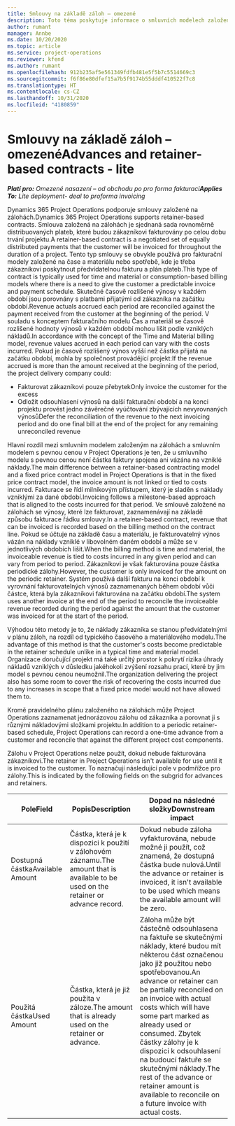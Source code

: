 ```yaml
---
title: Smlouvy na základě záloh – omezené
description: Toto téma poskytuje informace o smluvních modelech založených na zálohách a zálohách v aplikaci Project Operations.
author: rumant
manager: Annbe
ms.date: 10/20/2020
ms.topic: article
ms.service: project-operations
ms.reviewer: kfend
ms.author: rumant
ms.openlocfilehash: 912b235af5e561349fdfb481e5f5b7c5514669c3
ms.sourcegitcommit: f6f86e80dfef15a7b5f9174b55dddf410522f7c8
ms.translationtype: HT
ms.contentlocale: cs-CZ
ms.lasthandoff: 10/31/2020
ms.locfileid: "4180859"
---
```

# <a name="advances-and-retainer-based-contracts---lite"></a><span data-ttu-id="29b0d-103">Smlouvy na základě záloh – omezené</span><span class="sxs-lookup"><span data-stu-id="29b0d-103">Advances and retainer-based contracts - lite</span></span>


<span data-ttu-id="29b0d-104">_**Platí pro:** Omezené nasazení – od obchodu po pro forma fakturaci_</span><span class="sxs-lookup"><span data-stu-id="29b0d-104">_**Applies To:** Lite deployment- deal to proforma invoicing_</span></span>

<span data-ttu-id="29b0d-105">Dynamics 365 Project Operations podporuje smlouvy založené na zálohách.</span><span class="sxs-lookup"><span data-stu-id="29b0d-105">Dynamics 365 Project Operations supports retainer-based contracts.</span></span> <span data-ttu-id="29b0d-106">Smlouva založená na zálohách je sjednaná sada rovnoměrně distribuovaných plateb, které budou zákazníkovi fakturovány po celou dobu trvání projektu.</span><span class="sxs-lookup"><span data-stu-id="29b0d-106">A retainer-based contract is a negotiated set of equally distributed payments that the customer will be invoiced for throughout the duration of a project.</span></span> <span data-ttu-id="29b0d-107">Tento typ smlouvy se obvykle používá pro fakturační modely založené na čase a materiálu nebo spotřebě, kde je třeba zákazníkovi poskytnout předvídatelnou fakturu a plán plateb.</span><span class="sxs-lookup"><span data-stu-id="29b0d-107">This type of contract is typically used for time and material or consumption-based billing models where there is a need to give the customer a predictable invoice and payment schedule.</span></span> <span data-ttu-id="29b0d-108">Skutečné časově rozlišené výnosy v každém období jsou porovnány s platbami přijatými od zákazníka na začátku období.</span><span class="sxs-lookup"><span data-stu-id="29b0d-108">Revenue actuals accrued each period are reconciled against the payment received from the customer at the beginning of the period.</span></span> <span data-ttu-id="29b0d-109">V souladu s konceptem fakturačního modelu Čas a materiál se časově rozlišené hodnoty výnosů v každém období mohou lišit podle vzniklých nákladů.</span><span class="sxs-lookup"><span data-stu-id="29b0d-109">In accordance with the concept of the Time and Material billing model, revenue values accrued in each period can vary with the costs incurred.</span></span> <span data-ttu-id="29b0d-110">Pokud je časově rozlišený výnos vyšší než částka přijatá na začátku období, mohla by společnost provádějící projekt:</span><span class="sxs-lookup"><span data-stu-id="29b0d-110">If the revenue accrued is more than the amount received at the beginning of the period, the project delivery company could:</span></span>

- <span data-ttu-id="29b0d-111">Fakturovat zákazníkovi pouze přebytek</span><span class="sxs-lookup"><span data-stu-id="29b0d-111">Only invoice the customer for the excess</span></span> 
- <span data-ttu-id="29b0d-112">Odložit odsouhlasení výnosů na další fakturační období a na konci projektu provést jedno závěrečné vyúčtování zbývajících nevyrovnaných výnosů</span><span class="sxs-lookup"><span data-stu-id="29b0d-112">Defer the reconciliation of the revenue to the next invoicing period and do one final bill at the end of the project for any remaining unreconciled revenue</span></span>

<span data-ttu-id="29b0d-113">Hlavní rozdíl mezi smluvním modelem založeným na zálohách a smluvním modelem s pevnou cenou v Project Operations je ten, že u smluvního modelu s pevnou cenou není částka faktury spojena ani vázána na vzniklé náklady.</span><span class="sxs-lookup"><span data-stu-id="29b0d-113">The main difference between a retainer-based contracting model and a fixed price contract model in Project Operations is that in the fixed price contract model, the invoice amount is not linked or tied to costs incurred.</span></span> <span data-ttu-id="29b0d-114">Fakturace se řídí milníkovým přístupem, který je sladěn s náklady vzniklými za dané období.</span><span class="sxs-lookup"><span data-stu-id="29b0d-114">Invoicing follows a milestone-based approach that is aligned to the costs incurred for that period.</span></span> <span data-ttu-id="29b0d-115">Ve smlouvě založené na zálohách se výnosy, které lze fakturovat, zaznamenávají na základě způsobu fakturace řádku smlouvy.</span><span class="sxs-lookup"><span data-stu-id="29b0d-115">In a retainer-based contract, revenue that can be invoiced is recorded based on the billing method on the contract line.</span></span> <span data-ttu-id="29b0d-116">Pokud se účtuje na základě času a materiálu, je fakturovatelný výnos vázán na náklady vzniklé v libovolném daném období a může se v jednotlivých obdobích lišit.</span><span class="sxs-lookup"><span data-stu-id="29b0d-116">When the billing method is time and material, the invoiceable revenue is tied to costs incurred in any given period and can vary from period to period.</span></span> <span data-ttu-id="29b0d-117">Zákazníkovi je však fakturována pouze částka periodické zálohy.</span><span class="sxs-lookup"><span data-stu-id="29b0d-117">However, the customer is only invoiced for the amount on the periodic retainer.</span></span> <span data-ttu-id="29b0d-118">Systém používá další fakturu na konci období k vyrovnání fakturovatelných výnosů zaznamenaných během období vůči částce, která byla zákazníkovi fakturována na začátku období.</span><span class="sxs-lookup"><span data-stu-id="29b0d-118">The system uses another invoice at the end of the period to reconcile the invoiceable revenue recorded during the period against the amount that the customer was invoiced for at the start of the period.</span></span>

<span data-ttu-id="29b0d-119">Výhodou této metody je to, že náklady zákazníka se stanou předvídatelnými v plánu záloh, na rozdíl od typického časového a materiálového modelu.</span><span class="sxs-lookup"><span data-stu-id="29b0d-119">The advantage of this method is that the customer's costs become predictable in the retainer schedule unlike in a typical time and material model.</span></span> <span data-ttu-id="29b0d-120">Organizace doručující projekt má také určitý prostor k pokrytí rizika úhrady nákladů vzniklých v důsledku jakéhokoli zvýšení rozsahu prací, které by jim model s pevnou cenou neumožnil.</span><span class="sxs-lookup"><span data-stu-id="29b0d-120">The organization delivering the project also has some room to cover the risk of recovering the costs incurred due to any increases in scope that a fixed price model would not have allowed them to.</span></span>

<span data-ttu-id="29b0d-121">Kromě pravidelného plánu založeného na zálohách může Project Operations zaznamenat jednorázovou zálohu od zákazníka a porovnat ji s různými nákladovými složkami projektu.</span><span class="sxs-lookup"><span data-stu-id="29b0d-121">In addition to a periodic retainer-based schedule, Project Operations can record a one-time advance from a customer and reconcile that against the different project cost components.</span></span>

<span data-ttu-id="29b0d-122">Zálohu v Project Operations nelze použít, dokud nebude fakturována zákazníkovi.</span><span class="sxs-lookup"><span data-stu-id="29b0d-122">The retainer in Project Operations isn't available for use until it is invoiced to the customer.</span></span> <span data-ttu-id="29b0d-123">To naznačují následující pole v podmřížce pro zálohy.</span><span class="sxs-lookup"><span data-stu-id="29b0d-123">This is indicated by the following fields on the subgrid for advances and retainers.</span></span>

| <span data-ttu-id="29b0d-124">Pole</span><span class="sxs-lookup"><span data-stu-id="29b0d-124">Field</span></span> | <span data-ttu-id="29b0d-125">Popis</span><span class="sxs-lookup"><span data-stu-id="29b0d-125">Description</span></span> | <span data-ttu-id="29b0d-126">Dopad na následné složky</span><span class="sxs-lookup"><span data-stu-id="29b0d-126">Downstream impact</span></span> |
| --- | --- | --- |
| <span data-ttu-id="29b0d-127">Dostupná částka</span><span class="sxs-lookup"><span data-stu-id="29b0d-127">Available Amount</span></span> | <span data-ttu-id="29b0d-128">Částka, která je k dispozici k použití v zálohovém záznamu.</span><span class="sxs-lookup"><span data-stu-id="29b0d-128">The amount that is available to be used on the retainer or advance record.</span></span> | <span data-ttu-id="29b0d-129">Dokud nebude záloha vyfakturována, nebude možné ji použít, což znamená, že dostupná částka bude nulová.</span><span class="sxs-lookup"><span data-stu-id="29b0d-129">Until the advance or retainer is invoiced, it isn't available to be used which means the available amount will be zero.</span></span> |
| <span data-ttu-id="29b0d-130">Použitá částka</span><span class="sxs-lookup"><span data-stu-id="29b0d-130">Used Amount</span></span> | <span data-ttu-id="29b0d-131">Částka, která je již použita v záloze.</span><span class="sxs-lookup"><span data-stu-id="29b0d-131">The amount that is already used on the retainer or advance.</span></span> | <span data-ttu-id="29b0d-132">Záloha může být částečně odsouhlasena na faktuře se skutečnými náklady, které budou mít některou část označenou jako již použitou nebo spotřebovanou.</span><span class="sxs-lookup"><span data-stu-id="29b0d-132">An advance or retainer can be partially reconciled on an invoice with actual costs which will have some part marked as already used or consumed.</span></span> <span data-ttu-id="29b0d-133">Zbytek částky zálohy je k dispozici k odsouhlasení na budoucí faktuře se skutečnými náklady.</span><span class="sxs-lookup"><span data-stu-id="29b0d-133">The rest of the advance or retainer amount is available to reconcile on a future invoice with actual costs.</span></span> |
